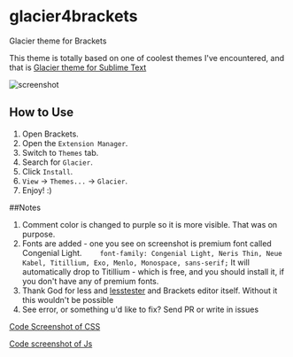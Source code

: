 # glacier4brackets
Glacier theme for Brackets

This theme is totally based on one of coolest themes I've encountered,
and that is [Glacier theme for Sublime Text](https://github.com/shovelandsandbox/glacier-theme)

![screenshot](https://github.com/diomed/glacier4brackets/blob/master/screenshot/imageedit_1_9694626245.png)

##  How to Use
1. Open Brackets.
2. Open the `Extension Manager`.
3. Switch to `Themes` tab.
4. Search for `Glacier`.
5. Click `Install`.
6. `View` -> `Themes...` -> `Glacier`.
7. Enjoy! :)

##Notes

1. Comment color is changed to purple so it is more visible. That was on purpose.
2. Fonts are added - one you see on screenshot is premium font called Congenial Light.
   `    font-family: Congenial Light, Neris Thin, Neue Kabel, Titillium, Exo, Menlo, Monospace, sans-serif;` 
   It will automatically drop to Titillium - which is free, and you should install it, if you don't have any 
   of premium fonts.
3. Thank God for less and [lesstester](https://lesstester.com) and Brackets editor itself. Without it this wouldn't be possible
4. See error, or something u'd like to fix? Send PR or write in issues


[Code Screenshot of CSS](https://img42.com/TC_Fq)

[Code screenshot of Js](https://img42.com/YSkDq)
